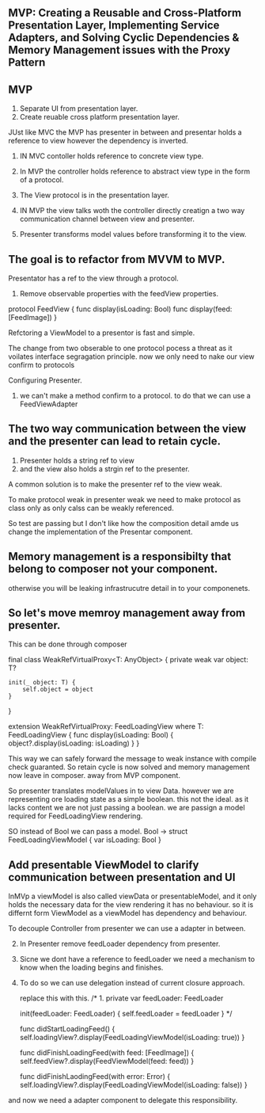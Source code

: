 
## MVP: Creating a Reusable and Cross-Platform Presentation Layer, Implementing Service Adapters, and Solving Cyclic Dependencies & Memory Management issues with the Proxy Pattern

## MVP
1. Separate UI from presentation layer.
2. Create reuable cross platform presentation layer.


JUst like MVC the MVP has presenter in between and presentar holds a reference to view however the dependency is inverted.
1. IN MVC contoller holds reference to concrete view type.
2. In MVP the controller holds reference to abstract view type in the form of a protocol.
3. The View protocol is in the presentation layer.
4. IN MVP the view talks woth the controller directly creatign a two way communication channel between view and presenter.

5. Presenter transforms model values before transforming it to the view.

## The goal is to refactor from MVVM to MVP.

Presentator has a ref to the view through a protocol.
1. Remove observable properties with the feedView properties.

protocol FeedView {
    func display(isLoading: Bool)
    func display(feed: [FeedImage])
}

Refctoring a ViewModel to a presentor is fast and simple.

The change from two obserable to one protocol pocess a threat as it voilates interface segragation principle.
now we only need to nake our view confirm to protocols

Configuring Presenter.

1. we can't make a method confirm to a protocol.
to do that we can use a FeedViewAdapter

## The two way communication between the view and the presenter can lead to retain cycle.
1. Presenter holds a string ref to view
2. and the view also holds a strgin ref to the presenter.

A common solution is to make the presenter ref to the view weak.

To make protocol weak in presenter weak we need to make protocol as class only as only calss can be weakly referenced.

So test are passing but I don't like how the composition detail amde us change the implementation of the Presentar component. 

## Memory management is a responsibilty that belong to composer not your component.
otherwise you will be leaking infrastrucutre detail in to your componenets.

## So let's move memroy management away from presenter. 

This can be done through composer

final class WeakRefVirtualProxy<T: AnyObject> {
    private weak var object: T?
    
    init(_ object: T) {
        self.object = object
    }
}

extension WeakRefVirtualProxy: FeedLoadingView where T: FeedLoadingView {
    func display(isLoading: Bool) {
        object?.display(isLoading: isLoading)
    }
}

This way we can safely forward the message to weak instance with compile check guaranted.
So retain cycle is now solved and memory management now leave in composer.
away from MVP component.

So presenter translates modelValues in to view Data.
however we are representing ore loading state as a simple boolean. this not the ideal. as it lacks content we are not just passing a boolean. 
we are passign a model required for FeedLoadingView rendering.

SO instead of Bool we can pass a model.
Bool -> 
struct FeedLoadingViewModel {
    var isLoading: Bool
} 

## Add presentable ViewModel to clarify communication between presentation and UI 

InMVp a viewModel is also called viewData or presentableModel, and it only holds the necessary data for the view rendering it has no behaviour.
so it is differnt form ViewModel as a viewModel has dependency and behaviour.

To decouple Controller from presenter we can use a adapter in between.


2. In Presenter remove feedLoader dependency from presenter.
3. Sicne we dont have a reference to feedLoader we need a mechanism to know when the loading begins and finishes.
4. To do so we can use delegation instead of current closure approach.

    replace this with this.
    /*
     1. 
    private var feedLoader: FeedLoader
    
    init(feedLoader: FeedLoader) {
        self.feedLoader = feedLoader
    } */
    
    func didStartLoadingFeed() {
        self.loadingView?.display(FeedLoadingViewModel(isLoading: true))
    }
    
    func didFinishLoadingFeed(with feed: [FeedImage]) {
        self.feedView?.display(FeedViewModel(feed: feed))
    }
    
    func didFinishLaodingFeed(with error: Error) {
        self.loadingView?.display(FeedLoadingViewModel(isLoading: false))
    }

and now we need a adapter component to delegate this responsibility.
